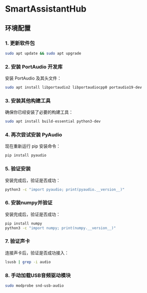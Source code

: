# SmartAssistantHub
## 环境配置
### 1. 更新软件包
```bash
sudo apt update && sudo apt upgrade
```

### 2. 安装 PortAudio 开发库
安装 PortAudio 及其头文件：
```bash
sudo apt install libportaudio2 libportaudiocpp0 portaudio19-dev
```

### 3. 安装其他构建工具
确保你已经安装了必要的构建工具：
```bash
sudo apt install build-essential python3-dev
```

### 4. 再次尝试安装 PyAudio
现在重新运行 pip 安装命令：
```bash
pip install pyaudio
```

### 5. 验证安装
安装完成后，验证是否成功：
```bash
python3 -c "import pyaudio; print(pyaudio.__version__)"
```

### 6. 安装numpy并验证
安装完成后，验证是否成功：
```bash
pip install numpy
python3 -c "import numpy; print(numpy.__version__)"
```

### 7. 验证声卡
连接声卡后，验证是否成功接入：
```bash
lsusb | grep -i audio
```

### 8. 手动加载USB音频驱动模块
```bash
sudo modprobe snd-usb-audio
```
